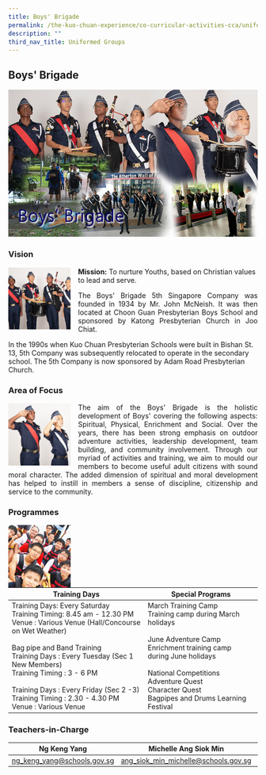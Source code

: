 ```yaml
---
title: Boys' Brigade
permalink: /the-kuo-chuan-experience/co-curricular-activities-cca/uniformed-groups/boys-brigade/
description: ""
third_nav_title: Uniformed Groups
---
```

## Boys' Brigade


![](/images/The%20Kuo%20Chuan%20Experience/CCA/Boys%20Brigade/boysbrigade.jpg)



### Vision

<img src="/images/The%20Kuo%20Chuan%20Experience/CCA/Boys%20Brigade/content_boys_brigade.jpg" style="width:25%;margin-right:15px;" align = "left">

**Mission:** To nurture Youths, based on Christian values to lead and serve.  
  
<p style="text-align: justify">The Boys' Brigade 5th Singapore Company was founded in 1934 by Mr. John McNeish. It was then located at Choon Guan Presbyterian Boys School and sponsored by Katong Presbyterian Church in Joo Chiat. 
	
In the 1990s when Kuo Chuan Presbyterian Schools were built in Bishan St. 13, 5th Company was subsequently relocated to operate in the secondary school. The 5th Company is now sponsored by Adam Road Presbyterian Church.</p>



### Area of Focus

<img src="/images/The%20Kuo%20Chuan%20Experience/CCA/Boys%20Brigade/boys_brigrade_area_of_focus.jpg" style="width:25%;margin-right:15px;" align = "left">

<p style="text-align: justify">The aim of the Boys' Brigade is the holistic development of Boys' covering the following aspects: Spiritual, Physical, Enrichment and Social. Over the years, there has been strong emphasis on outdoor adventure activities, leadership development, team building, and community involvement. Through our myriad of activities and training, we aim to mould our members to become useful adult citizens with sound moral character. The added dimension of spiritual and moral development has helped to instill in members a sense of discipline, citizenship and service to the community.</p>




### Programmes


<img src="/images/The%20Kuo%20Chuan%20Experience/CCA/Boys%20Brigade/programmes.jpg"  
     style="width:25%;margin-right:15px;" align = "left"> 



<table>
<thead>
  <tr>
    <th>Training Days</th>
    <th>Special Programs</th>
  </tr>
</thead>
<tbody>
  <tr>
    <td>Training Days: Every Saturday <br>Training Timing: 8.45 am - 12.30 PM <br>Venue : Various Venue (Hall/Concourse on Wet Weather) <br><br>Bag pipe and Band Training <br>Training Days : Every Tuesday (Sec 1 New Members) <br>Training Timing : 3 - 6 PM <br><br>Training Days : Every Friday (Sec 2 -3) <br>Training Timing : 2.30 - 4.30 PM <br>Venue : Various Venue</td>
    <td>March Training Camp<br>Training camp during March holidays<br><br>June Adventure Camp<br>Enrichment training camp during June holidays<br><br>National Competitions<br>Adventure Quest<br>Character Quest<br>Bagpipes and Drums Learning Festival</td>
  </tr>
</tbody>
</table>


### Teachers-in-Charge



| Ng Keng Yang | Michelle Ang Siok Min | Ng Chee Kian |
| -------- | -------- | -------- |
| <a href="mailto:ng_keng_yang@schools.gov.sg">ng_keng_yang@schools.gov.sg</a>     | <a href="mailto:ang_siok_min_michelle@schools.gov.sg">ang_siok_min_michelle@schools.gov.sg</a>    | <a href="mailto:ng_chee_kian@schools.gov.sg">ng_chee_kian@schools.gov.sg</a>     |


